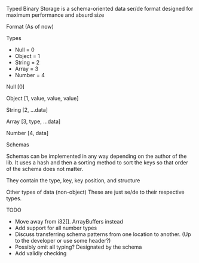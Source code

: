 Typed Binary Storage is a schema-oriented data ser/de format designed for maximum performance and absurd size

Format (As of now)

Types
- Null = 0
- Object = 1
- String = 2
- Array = 3
- Number = 4
  
Null
[0]

Object
[1, value, value, value]

String
[2, ...data]

Array
[3, type, ...data]

Number
[4, data]

Schemas

Schemas can be implemented in any way depending on the author of the lib. 
It uses a hash and then a sorting method to sort the keys so that order of the schema does not matter.

They contain the type, key, key position, and structure

Other types of data (non-object)
These are just se/de to their respective types.

TODO
- Move away from i32[]. ArrayBuffers instead
- Add support for all number types
- Discuss transferring schema patterns from one location to another. (Up to the developer or use some header?)
- Possibly omit all typing? Designated by the schema
- Add validiy checking